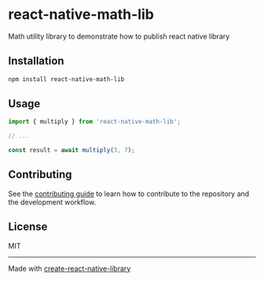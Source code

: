 # react-native-math-lib

Math utility library to demonstrate how to publish react native library

## Installation

```sh
npm install react-native-math-lib
```

## Usage


```js
import { multiply } from 'react-native-math-lib';

// ...

const result = await multiply(3, 7);
```


## Contributing

See the [contributing guide](CONTRIBUTING.md) to learn how to contribute to the repository and the development workflow.

## License

MIT

---

Made with [create-react-native-library](https://github.com/callstack/react-native-builder-bob)
